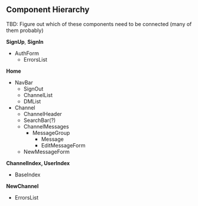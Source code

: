 ## Component Hierarchy

TBD: Figure out which of these components need to be connected (many of them probably)

**SignUp**, **SignIn**
  - AuthForm
    * ErrorsList

**Home**
  - NavBar
    * SignOut
    * ChannelList
    * DMList
  - Channel
    * ChannelHeader
    * SearchBar(?)
    * ChannelMessages
      * MessageGroup
        * Message
        * EditMessageForm
    * NewMessageForm

**ChannelIndex, UserIndex**
  - BaseIndex

**NewChannel**
  - ErrorsList
